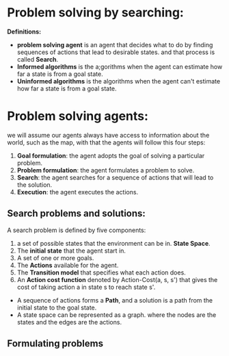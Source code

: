 # Problem solving by searching:

**Definitions:**

- **problem solving agent** is an agent that decides what to do by finding sequences of actions that lead to desirable states. and that process is called **Search**.
- **Informed algorithms** is the a;gorithms when the agent can estimate how far a state is from a goal state.
- **Uninformed algorithms** is the algorithms when the agent can't estimate how far a state is from a goal state.

# Problem solving agents:

we will assume our agents always have access to information about the world, such as the map, with that the agents will follow this four steps:

1. **Goal formulation**: the agent adopts the goal of solving a particular problem.
2. **Problem formulation**: the agent formulates a problem to solve.
3. **Search**: the agent searches for a sequence of actions that will lead to the solution.
4. **Execution**: the agent executes the actions.

## Search problems and solutions:

A search problem is defined by five components:

1. a set of possible states that the environment can be in. **State Space**.
2. The **initial state** that the agent start in.
3. A set of one or more goals.
4. The **Actions** available for the agent.
5. The **Transition model** that specifies what each action does.
6. An **Action cost function** denoted by Action-Cost(a, s, s') that gives the cost of taking action a in state s to reach state s'.

- A sequence of actions forms a **Path**, and a solution is a path from the initial state to the goal state.
- A state space can be represented as a graph. where the nodes are the states and the edges are the actions.

## Formulating problems
